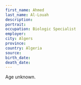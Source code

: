 ```yaml
---
first_name: Ahmed
last_name: Al-Louah
description: 
portrait: 
occupation: Biologic Specialist
employer: 
city: Algers
province: 
country: Algeria
source: 
birth_date: 
death_date: 
---
```


Age unknown.